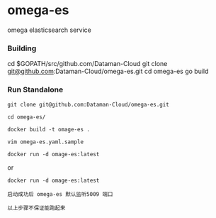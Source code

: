 # omega-es
omega elasticsearch service

### Building 


cd $GOPATH/src/github.com/Dataman-Cloud
git clone git@github.com:Dataman-Cloud/omega-es.git
cd omega-es
go build

### Run Standalone
  ```
  git clone git@github.com:Dataman-Cloud/omega-es.git
  ```
  ```
  cd omega-es/
  ```
  ```
  docker build -t omage-es .
  ```
  ```
  vim omega-es.yaml.sample 
  ```
  ```
  docker run -d omage-es:latest
  ``` 
  or
  ```
  docker run -d omage-es:latest
  ```
  ```
  启动成功后 omega-es 默认监听5009 端口
  ```
  ```
  以上步骤不保证能跑起来
  ```
